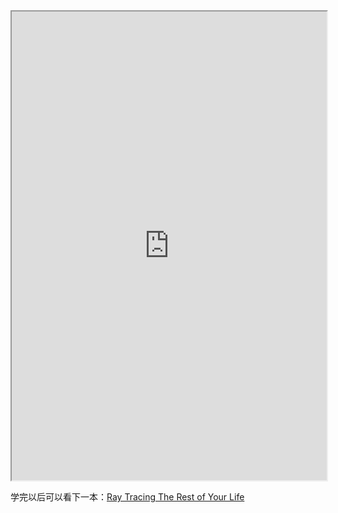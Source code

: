 <iframe 
		height = 750 
		width = 100% 
		padding = 0 0 
		margins = 0 0
		src="https://raytracing.github.io/books/RayTracingTheNextWeek.html"></iframe>

学完以后可以看下一本：[Ray Tracing The Rest of Your Life](Ray%20Tracing%20The%20Rest%20of%20Your%20Life.md)

